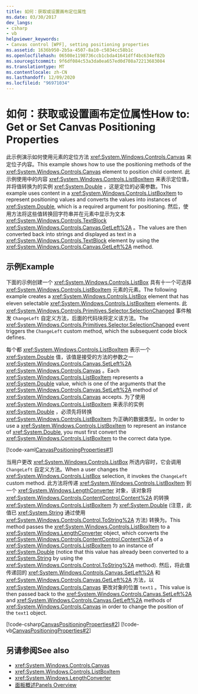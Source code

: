 ```yaml
---
title: 如何：获取或设置画布定位属性
ms.date: 03/30/2017
dev_langs:
- csharp
- vb
helpviewer_keywords:
- Canvas control [WPF], setting positioning properties
ms.assetid: 1636b950-2b5a-4507-8a10-c5034cc58b1c
ms.openlocfilehash: 06508e1198736ccb1cbda41641dff4bc634ef82b
ms.sourcegitcommit: 9f6df084c53a3da0ea657ed0d708a72213683084
ms.translationtype: MT
ms.contentlocale: zh-CN
ms.lasthandoff: 12/09/2020
ms.locfileid: "96971034"
---
```

# <a name="how-to-get-or-set-canvas-positioning-properties"></a><span data-ttu-id="c7db9-102">如何：获取或设置画布定位属性</span><span class="sxs-lookup"><span data-stu-id="c7db9-102">How to: Get or Set Canvas Positioning Properties</span></span>
<span data-ttu-id="c7db9-103">此示例演示如何使用元素的定位方法 <xref:System.Windows.Controls.Canvas> 来定位子内容。</span><span class="sxs-lookup"><span data-stu-id="c7db9-103">This example shows how to use the positioning methods of the <xref:System.Windows.Controls.Canvas> element to position child content.</span></span> <span data-ttu-id="c7db9-104">此示例使用中的内容 <xref:System.Windows.Controls.ListBoxItem> 来表示定位值，并将值转换为的实例 <xref:System.Double> ，这是定位的必需参数。</span><span class="sxs-lookup"><span data-stu-id="c7db9-104">This example uses content in a <xref:System.Windows.Controls.ListBoxItem> to represent positioning values and converts the values into instances of <xref:System.Double>, which is a required argument for positioning.</span></span> <span data-ttu-id="c7db9-105">然后，使用方法将这些值转换回字符串并在元素中显示为文本 <xref:System.Windows.Controls.TextBlock> <xref:System.Windows.Controls.Canvas.GetLeft%2A> 。</span><span class="sxs-lookup"><span data-stu-id="c7db9-105">The values are then converted back into strings and displayed as text in a <xref:System.Windows.Controls.TextBlock> element by using the <xref:System.Windows.Controls.Canvas.GetLeft%2A> method.</span></span>  
  
## <a name="example"></a><span data-ttu-id="c7db9-106">示例</span><span class="sxs-lookup"><span data-stu-id="c7db9-106">Example</span></span>  
 <span data-ttu-id="c7db9-107">下面的示例创建一个 <xref:System.Windows.Controls.ListBox> 具有十一个可选择 <xref:System.Windows.Controls.ListBoxItem> 元素的元素。</span><span class="sxs-lookup"><span data-stu-id="c7db9-107">The following example creates a <xref:System.Windows.Controls.ListBox> element that has eleven selectable <xref:System.Windows.Controls.ListBoxItem> elements.</span></span> <span data-ttu-id="c7db9-108">此 <xref:System.Windows.Controls.Primitives.Selector.SelectionChanged> 事件触发 `ChangeLeft` 自定义方法，后面的代码块将定义该方法。</span><span class="sxs-lookup"><span data-stu-id="c7db9-108">The <xref:System.Windows.Controls.Primitives.Selector.SelectionChanged> event triggers the `ChangeLeft` custom method, which the subsequent code block defines.</span></span>  
  
 <span data-ttu-id="c7db9-109">每个都 <xref:System.Windows.Controls.ListBoxItem> 表示一个 <xref:System.Double> 值，该值是接受的方法的参数之一 <xref:System.Windows.Controls.Canvas.SetLeft%2A> <xref:System.Windows.Controls.Canvas> 。</span><span class="sxs-lookup"><span data-stu-id="c7db9-109">Each <xref:System.Windows.Controls.ListBoxItem> represents a <xref:System.Double> value, which is one of the arguments that the <xref:System.Windows.Controls.Canvas.SetLeft%2A> method of <xref:System.Windows.Controls.Canvas> accepts.</span></span> <span data-ttu-id="c7db9-110">为了使用 <xref:System.Windows.Controls.ListBoxItem> 来表示的实例 <xref:System.Double> ，必须先将转换 <xref:System.Windows.Controls.ListBoxItem> 为正确的数据类型。</span><span class="sxs-lookup"><span data-stu-id="c7db9-110">In order to use a <xref:System.Windows.Controls.ListBoxItem> to represent an instance of <xref:System.Double>, you must first convert the <xref:System.Windows.Controls.ListBoxItem> to the correct data type.</span></span>  
  
 [!code-xaml[CanvasPositioningProperties#1](~/samples/snippets/csharp/VS_Snippets_Wpf/CanvasPositioningProperties/CSharp/Window1.xaml#1)]  
  
 <span data-ttu-id="c7db9-111">当用户更改 <xref:System.Windows.Controls.ListBox> 所选内容时，它会调用 `ChangeLeft` 自定义方法。</span><span class="sxs-lookup"><span data-stu-id="c7db9-111">When a user changes the <xref:System.Windows.Controls.ListBox> selection, it invokes the `ChangeLeft` custom method.</span></span> <span data-ttu-id="c7db9-112">此方法将传递 <xref:System.Windows.Controls.ListBoxItem> 到一个 <xref:System.Windows.LengthConverter> 对象，该对象将 <xref:System.Windows.Controls.ContentControl.Content%2A> 的转换 <xref:System.Windows.Controls.ListBoxItem> 为 <xref:System.Double> (注意，此值已 <xref:System.String> 通过使用 <xref:System.Windows.Controls.Control.ToString%2A> 方法) 转换为。</span><span class="sxs-lookup"><span data-stu-id="c7db9-112">This method passes the <xref:System.Windows.Controls.ListBoxItem> to a <xref:System.Windows.LengthConverter> object, which converts the <xref:System.Windows.Controls.ContentControl.Content%2A> of a <xref:System.Windows.Controls.ListBoxItem> to an instance of <xref:System.Double> (notice that this value has already been converted to a <xref:System.String> by using the <xref:System.Windows.Controls.Control.ToString%2A> method).</span></span> <span data-ttu-id="c7db9-113">然后，将此值传递回的 <xref:System.Windows.Controls.Canvas.SetLeft%2A> 和 <xref:System.Windows.Controls.Canvas.GetLeft%2A> 方法，以 <xref:System.Windows.Controls.Canvas> 更改对象的位置 `text1` 。</span><span class="sxs-lookup"><span data-stu-id="c7db9-113">This value is then passed back to the <xref:System.Windows.Controls.Canvas.SetLeft%2A> and <xref:System.Windows.Controls.Canvas.GetLeft%2A> methods of <xref:System.Windows.Controls.Canvas> in order to change the position of the `text1` object.</span></span>  
  
 [!code-csharp[CanvasPositioningProperties#2](~/samples/snippets/csharp/VS_Snippets_Wpf/CanvasPositioningProperties/CSharp/Window1.xaml.cs#2)]
 [!code-vb[CanvasPositioningProperties#2](~/samples/snippets/visualbasic/VS_Snippets_Wpf/CanvasPositioningProperties/VisualBasic/Window1.xaml.vb#2)]  
  
## <a name="see-also"></a><span data-ttu-id="c7db9-114">另请参阅</span><span class="sxs-lookup"><span data-stu-id="c7db9-114">See also</span></span>

- <xref:System.Windows.Controls.Canvas>
- <xref:System.Windows.Controls.ListBoxItem>
- <xref:System.Windows.LengthConverter>
- [<span data-ttu-id="c7db9-115">面板概述</span><span class="sxs-lookup"><span data-stu-id="c7db9-115">Panels Overview</span></span>](panels-overview.md)
